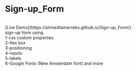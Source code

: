 # Sign-up_Form
<br/>
[Live Demo](https://ahmedtamerreko.github.io/Sign-up_Form/)
<br/>
sign-up form using
<br/>
1-css custom properties
<br/>
2-flex box
<br/>
3-positioning
<br/>
4-inputs
<br/>
5-labels
<br/>
6-Google Fonts (New Amsterdam font)
and more
